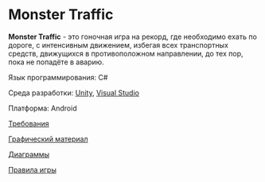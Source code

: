 # Monster Traffic
**Monster Traffic** - это гоночная игра на рекорд, где необходимо ехать по дороге, с интенсивным движением, избегая всех транспортных средств, движущихся в противоположном направлении, до тех пор, пока не попадёте в аварию.

Язык программирования: C#

Среда разработки: [Unity](https://unity.com/),  [Visual Studio](https://visualstudio.microsoft.com/ru/?rr=https%3A%2F%2Fwww.google.com%2F)  

Платформа: Android

[Требования](https://github.com/Shalimo/Monster-Traffic/blob/master/%D0%94%D0%BE%D0%BA%D1%83%D0%BC%D0%B5%D0%BD%D1%82%D1%8B/%D0%A2%D1%80%D0%B5%D0%B1%D0%BE%D0%B2%D0%B0%D0%BD%D0%B8%D1%8F.md)

[Графический материал](https://github.com/Shalimo/Monster-Traffic/tree/master/%D0%98%D0%B7%D0%BE%D0%B1%D1%80%D0%B0%D0%B6%D0%B5%D0%BD%D0%B8%D1%8F/%D0%9C%D0%BE%D0%BA%D0%B0%D0%BF%D1%8B%20%D0%B8%D0%B3%D1%80%D1%8B)

[Диаграммы](https://github.com/Shalimo/Monster-Traffic/tree/master/%D0%94%D0%B8%D0%B0%D0%B3%D1%80%D0%B0%D0%BC%D0%BC%D1%8B)

[Правила игры](https://github.com/Shalimo/Monster-Traffic/blob/master/%D0%9F%D1%80%D0%B0%D0%B2%D0%B8%D0%BB%D0%B0%20%D0%B8%D0%B3%D1%80%D1%8B/%D0%9F%D1%80%D0%B0%D0%B2%D0%B8%D0%BB%D0%B0.md)
                  
                  

